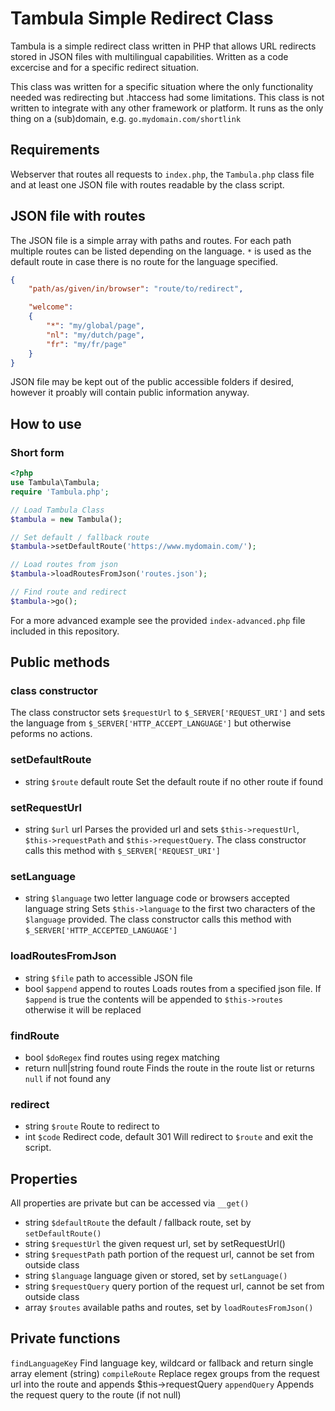 # Tambula Simple Redirect Class
Tambula is a simple redirect class written in PHP that allows URL redirects stored in JSON files with multilingual capabilities. Written as a code excercise and for a specific redirect situation.

This class was written for a specific situation where the only functionality needed was redirecting but .htaccess had some limitations. This class is not written to integrate with any other framework or platform. It runs as the only thing on a (sub)domain, e.g. `go.mydomain.com/shortlink`  

## Requirements
Webserver that routes all requests to `index.php`, the `Tambula.php` class file and at least one JSON file with routes readable by the class script.

## JSON file with routes
The JSON file is a simple array with paths and routes. For each path multiple routes can be listed depending on the language. `*`  is used as the default route in case there is no route for the language specified.
```json
{
    "path/as/given/in/browser": "route/to/redirect",

    "welcome":
    {
        "*": "my/global/page",
        "nl": "my/dutch/page",
        "fr": "my/fr/page"
    }
}
````

JSON file may be kept out of the public accessible folders if desired, however it proably will contain public information anyway.

## How to use
### Short form
```php
<?php
use Tambula\Tambula;
require 'Tambula.php';

// Load Tambula Class
$tambula = new Tambula();

// Set default / fallback route
$tambula->setDefaultRoute('https://www.mydomain.com/');

// Load routes from json
$tambula->loadRoutesFromJson('routes.json');

// Find route and redirect
$tambula->go();
```

For a more advanced example see the provided `index-advanced.php` file included in this repository.

## Public methods
### class constructor
The class constructor sets `$requestUrl` to `$_SERVER['REQUEST_URI']` and sets the language from `$_SERVER['HTTP_ACCEPT_LANGUAGE']` but otherwise peforms no actions.

### setDefaultRoute
* string `$route` default route
Set the default route if no other route if found

### setRequestUrl
* string `$url` url
Parses the provided url and sets `$this->requestUrl`, `$this->requestPath` and `$this->requestQuery`. The class constructor calls this method with `$_SERVER['REQUEST_URI']`

### setLanguage
* string `$language` two letter language code or browsers accepted language string
Sets `$this->language` to the first two characters of the `$language` provided. The class constructor calls this method with `$_SERVER['HTTP_ACCEPTED_LANGUAGE']`

### loadRoutesFromJson
* string `$file` path to accessible JSON file
* bool `$append` append to routes
Loads routes from a specified json file. If `$append` is true the contents will be appended to `$this->routes` otherwise it will be replaced

### findRoute
* bool `$doRegex` find routes using regex matching
* return null|string found route
Finds the route in the route list or returns `null` if not found any

### redirect
* string `$route` Route to redirect to
* int `$code` Redirect code, default 301
Will redirect to `$route` and exit the script.

## Properties
All properties are private but can be accessed via `__get()`
* string `$defaultRoute` the default / fallback route, set by `setDefaultRoute()`
* string `$requestUrl` the given request url, set by setRequestUrl()
* string `$requestPath` path portion of the request url, cannot be set from outside class
* string `$language` language given or stored, set by `setLanguage()`
* string `$requestQuery` query portion of the request url, cannot be set from outside class
* array `$routes` available paths and routes, set by `loadRoutesFromJson()`

## Private functions
`findLanguageKey` Find language key, wildcard or fallback and return single array element (string)
`compileRoute` Replace regex groups from the request url into the route and appends $this->requestQuery
`appendQuery` Appends the request query to the route (if not null)